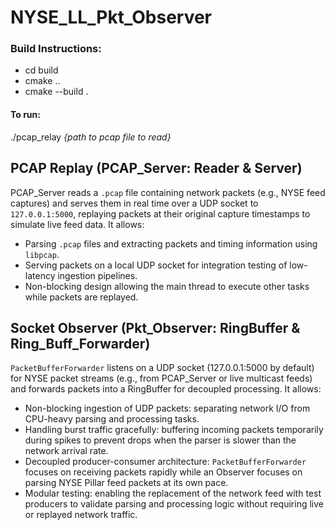# NYSE_LL_Pkt_Observer

### Build Instructions:
- cd build
- cmake ..
- cmake --build .

#### To run:
./pcap_relay _{path to pcap file to read}_

## PCAP Replay (PCAP_Server: Reader & Server)
PCAP_Server reads a `.pcap` file containing network packets (e.g., NYSE feed captures) and serves them in real time over a UDP socket to `127.0.0.1:5000`, replaying packets at their original capture timestamps to simulate live feed data. It allows:

- Parsing `.pcap` files and extracting packets and timing information using `libpcap`.
- Serving packets on a local UDP socket for integration testing of low-latency ingestion pipelines.
- Non-blocking design allowing the main thread to execute other tasks while packets are replayed.

## Socket Observer (Pkt_Observer: RingBuffer & Ring_Buff_Forwarder)
`PacketBufferForwarder` listens on a UDP socket (127.0.0.1:5000 by default) for NYSE packet streams (e.g., from PCAP_Server or live multicast feeds) and forwards packets into a RingBuffer for decoupled processing. It allows:

- Non-blocking ingestion of UDP packets: separating network I/O from CPU-heavy parsing and processing tasks.
- Handling burst traffic gracefully: buffering incoming packets temporarily during spikes to prevent drops when the parser is slower than the network arrival rate.
- Decoupled producer-consumer architecture: `PacketBufferForwarder` focuses on receiving packets rapidly while an Observer focuses on parsing NYSE Pillar feed packets at its own pace.
- Modular testing: enabling the replacement of the network feed with test producers to validate parsing and processing logic without requiring live or replayed network traffic.

